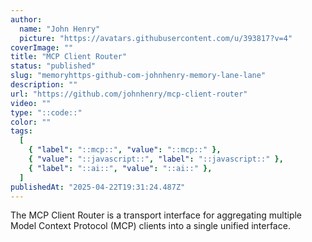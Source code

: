 ```yaml
---
author:
  name: "John Henry"
  picture: "https://avatars.githubusercontent.com/u/393817?v=4"
coverImage: ""
title: "MCP Client Router"
status: "published"
slug: "memoryhttps-github-com-johnhenry-memory-lane-lane"
description: ""
url: "https://github.com/johnhenry/mcp-client-router"
video: ""
type: "::code::"
color: ""
tags:
  [
    { "label": "::mcp::", "value": "::mcp::" },
    { "value": "::javascript::", "label": "::javascript::" },
    { "label": "::ai::", "value": "::ai::" },
  ]
publishedAt: "2025-04-22T19:31:24.487Z"
---
```


The MCP Client Router is a transport interface for aggregating multiple Model Context Protocol (MCP) clients into a single unified interface.
